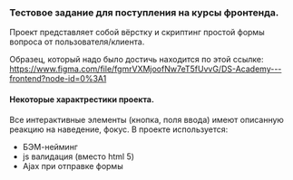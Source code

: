 ### Тестовое задание для поступления на курсы фронтенда.
Проект представляет собой вёрстку и скриптинг простой формы вопроса от пользователя/клиента.

Образец, который надо было достичь находится по этой ссылке:
https://www.figma.com/file/fgmrVXMjoofNw7eT5fUvvG/DS-Academy---frontend?node-id=0%3A1

#### Некоторые характрестики проекта.
Все интерактивные элементы (кнопка, поля ввода) имеют описанную реакцию на наведение, фокус.
В проекте используется:
- БЭМ-нейминг
- js валидация (вместо html 5)
- Ajax при отправке формы
